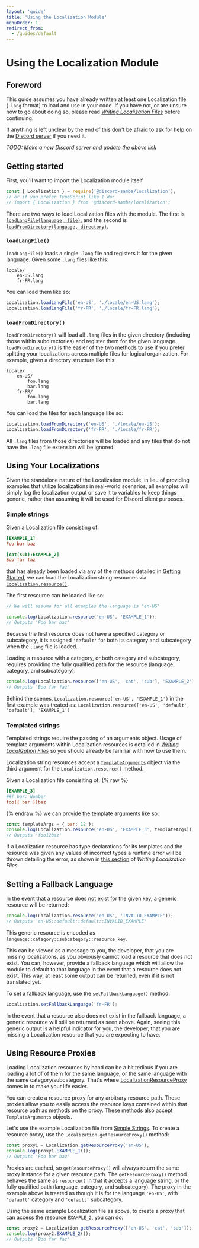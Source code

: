 ```yaml
---
layout: 'guide'
title: 'Using the Localization Module'
menuOrder: 1
redirect_from:
  - /guides/default
---
```


# Using the Localization Module

## Foreword
This guide assumes you have already written at least one Localization file (`.lang` format) to load
and use in your code. If you have not, or are unsure how to go about doing so, please read
[*Writing Localization Files*](/localization/guides/writing_localization_files/) before continuing.

If anything is left unclear by the end of this don't be afraid to ask for help on the
[Discord server](#) if you need it.

*TODO: Make a new Discord server and update the above link*

## Getting started
First, you'll want to import the Localization module itself
```js
const { Localization } = require('@discord-samba/localization');
// or if you prefer TypeScript like I do:
// import { Localization } from '@discord-samba/localization';
```

There are two ways to load Localization files with the module. The first is
[`loadLangFile(language, file)`](/localization/docs/classes/localization.html#loadlangfile),
and the second is
[`loadFromDirectory(language, directory)`](/localization/docs/classes/localization.html#loadfromdirectory).

### `loadLangFile()`
`loadLangFile()` loads a single `.lang` file and registers it for the given language. Given some `.lang` files
like this:
```
locale/
    en-US.lang
    fr-FR.lang
```
You can load them like so:
```js
Localization.loadLangFile('en-US', './locale/en-US.lang');
Localization.loadLangFile('fr-FR', './locale/fr-FR.lang');
```

### `loadFromDirectory()`
`loadFromDirectory()` will load all `.lang` files in the given directory (including those within
subdirectories) and register them for the given language. `loadFromDirectory()` is the easier of
the two methods to use if you prefer splitting your localizations across multiple files for logical
organization. For example, given a directory structure like this:
```
locale/
    en-US/
        foo.lang
        bar.lang
    fr-FR/
        foo.lang
        bar.lang
```
You can load the files for each language like so:
```js
Localization.loadFromDirectory('en-US', './locale/en-US');
Localization.loadFromDirectory('fr-FR', './locale/fr-FR');
```
All `.lang` files from those directories will be loaded and any files that do not have the `.lang` file
extension will be ignored.

## Using Your Localizations
Given the standalone nature of the Localization module, in lieu of providing examples that utilize
localizations in real-world scenarios, all examples will simply log the localization output or save
it to variables to keep things generic, rather than assuming it will be used for Discord client purposes.

### Simple strings
Given a Localization file consisting of:
```ini
[EXAMPLE_1]
Foo bar baz

[cat(sub):EXAMPLE_2]
Boo far faz
```
that has already been loaded via any of the methods detailed in [Getting Started](#getting-started), we
can load the Localization string resources via
[`Localization.resource()`](/localization/docs/classes/localization.html#resource).

The first resource can be loaded like so:
```js
// We will assume for all examples the language is 'en-US'

console.log(Localization.resource('en-US', 'EXAMPLE_1'));
// Outputs 'Foo bar baz'
```
Because the first resource does not have a specified category or subcategory, it is assigned `'default'`
for both its category and subcategory when the `.lang` file is loaded.

Loading a resource with a category, or both category and subcategory, requires providing the fully qualified
path for the resource (language, category, and subcategory):
```js
console.log(Localization.resource(['en-US', 'cat', 'sub'], 'EXAMPLE_2'));
// Outputs 'Boo far faz'
```
Behind the scenes, `Localization.resource('en-US', 'EXAMPLE_1')` in the first example was treated as:
`Localization.resource(['en-US', 'default', 'default'], 'EXAMPLE_1')`

### Templated strings
Templated strings require the passing of an arguments object. Usage of template arguments within
Localization resources is detailed in [*Writing Localization Files*](/localization/guides/writing_localization_files/)
so you should already be familiar with how to use them.

Localization string resources accept a [`TemplateArguments`](/localization/docs/interfaces/templatearguments.html)
object via the third argument for the `Localization.resource()` method.

Given a Localization file consisiting of:
{% raw %}
```ini
[EXAMPLE_3]
##! bar: Number
foo{{ bar }}baz
```
{% endraw %}
we can provide the template arguments like so:
```js
const templateArgs = { bar: 12 };
console.log(Localization.resource('en-US', 'EXAMPLE_3', templateArgs));
// Outputs 'foo12baz'
```

If a Localization resource has type declarations for its templates and the resource was given any values
of incorrect types a runtime error will be thrown detailing the error, as shown in
[this section](/localization/guides/writing_localization_files/#template-arguments) of *Writing Localization
Files*.

## Setting a Fallback Language
In the event that a resource [does not exist](/localization/docs/classes/localization.html#resourceexists)
for the given key, a generic resource will be returned:
```js
console.log(Localization.resource('en-US', 'INVALID_EXAMPLE'));
// Outputs 'en-US::default::default::INVALID_EXAMPLE'
```
This generic resource is encoded as `language::category::subcategory::resource_key`.


This can be viewed as a message to you, the developer, that you are missing localizations, as you
obviously cannot load a resource that does not exist. You can, however, provide a fallback language
which will allow the module to default to that language in the event that a resource does not exist.
This way, at least some output can be returned, even if it is not translated yet.

To set a fallback language, use the `setFallbackLanguage()` method:
```js
Localization.setFallbackLanguage('fr-FR');
```

In the event that a resource also does not exist in the fallback language, a generic resource will
still be returned as seen above. Again, seeing this generic output is a helpful indicator for you,
the developer, that you are missing a Localization resource that you are expecting to have.

## Using Resource Proxies
Loading Localization resources by hand can be a bit tedious if you are loading a lot of of them for
the same language, or the same language with the same category/subcategory. That's where
[LocalizationResourceProxy](/localization/docs/globals.html#localizationresourceproxy) comes in to make
your life easier.

You can create a resource proxy for any arbitrary resource path. These proxies allow you to easily
access the resource keys contained within that resource path as methods on the proxy. These methods
also accept `TemplateArguments` objects.

Let's use the example Localization file from [Simple Strings](#simple-strings). To create a resource
proxy, use the `Localization.getResourceProxy()` method:
```js
const proxy1 = Localization.getResourceProxy('en-US');
console.log(proxy1.EXAMPLE_1());
// Outputs 'Foo bar baz'
```

Proxies are cached, so `getResourceProxy()` will always return the same proxy instance for a given resource
path. The `getResourceProxy()` method behaves the same as `resource()` in that it accepts a language
string, or the fully qualified path (language, category, and subcategory). The proxy in the example above
is treated as though it is for the language `'en-US'`, with `'default'` category and `'default'` subcategory.

Using the same example Localization file as above, to create a proxy that can access the resource `EXAMPLE_2`,
you can do:
```js
const proxy2 = Localization.getResourceProxy(['en-US', 'cat', 'sub']);
console.log(proxy2.EXAMPLE_2());
// Outputs 'Boo far faz'
```
